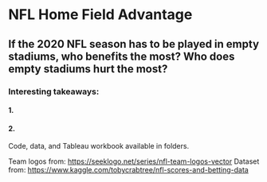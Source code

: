 # NFL Home Field Advantage

## If the 2020 NFL season has to be played in empty stadiums, who benefits the most? Who does empty stadiums hurt the most?

### Interesting takeaways:

#### 1. 
#### 2. 

Code, data, and Tableau workbook available in folders.

Team logos from: https://seeklogo.net/series/nfl-team-logos-vector
Dataset from: https://www.kaggle.com/tobycrabtree/nfl-scores-and-betting-data

